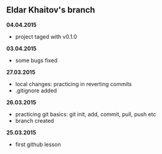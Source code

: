 Eldar Khaitov's branch
---------------------
**04.04.2015**
- project taged with v0.1.0

**03.04.2015**
- some bugs fixed

**27.03.2015**
- local changes: practicing in reverting commits
- .gitignore added

**26.03.2015**
- practicing git basics: git init, add, commit, pull, push etc
- branch created

**25.03.2015**
- first github lesson
